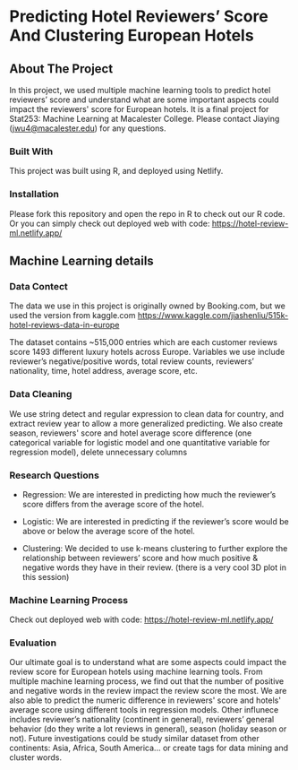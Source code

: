 # Predicting Hotel Reviewers’ Score And Clustering European Hotels

## About The Project
In this project, we used multiple machine learning tools to predict hotel reviewers’ score and understand what are some important aspects could impact the reviewers' score for European hotels. It is a final project for Stat253: Machine Learning at Macalester College. Please contact Jiaying (jwu4@macalester.edu) for any questions.

### Built With
This project was built using R, and deployed using Netlify.

### Installation
Please fork this repository and open the repo in R to check out our R code. Or you can simply check out deployed web with code: https://hotel-review-ml.netlify.app/


## Machine Learning details
### Data Contect
The data we use in this project is originally owned by Booking.com, but we used the version from kaggle.com https://www.kaggle.com/jiashenliu/515k-hotel-reviews-data-in-europe

The dataset contains ~515,000 entries which are each customer reviews score 1493 different luxury hotels across Europe. Variables we use include reviewer’s negative/positive words, total review counts, reviewers’ nationality, time, hotel address, average score, etc.

### Data Cleaning

We use string detect and regular expression to clean data for country, and extract review year to allow a more generalized predicting. We also create season, reviewers' score and hotel average score difference (one categorical variable for logistic model and one quantitative variable for regression model), delete unnecessary columns 

### Research Questions
- Regression: We are interested in predicting how much the reviewer’s score differs from the average score of the hotel.

- Logistic: We are interested in predicting if the reviewer’s score would be above or below the average score of the hotel. 

- Clustering: We decided to use k-means clustering to further explore the relationship between reviewers’ score and how much positive & negative words they have in their review. (there is a very cool 3D plot in this session)

### Machine Learning Process

Check out deployed web with code: https://hotel-review-ml.netlify.app/

### Evaluation
Our ultimate goal is to understand what are some aspects could impact the review score for European hotels using machine learning tools. From multiple machine learning process, we find out that the number of positive and negative words in the review impact the review score the most. We are also able to predict the numeric difference in reviewers' score and hotels' average score using different tools in regression models. Other influnece includes reviewer’s nationality (continent in general), reviewers’ general behavior (do they write a lot reviews in general), season (holiday season or not). Future investigations could be study similar dataset from other continents: Asia, Africa, South America... or create tags for data mining and cluster words.


